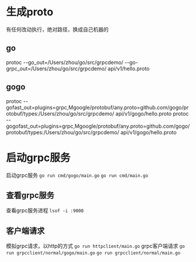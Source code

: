 # 生成proto
有任何改动执行，绝对路径，换成自己机器的
## go
protoc --go_out=/Users/zhou/go/src/grpcdemo/ --go-grpc_out=/Users/zhou/go/src/grpcdemo/ api/v1/hello.proto

## gogo
protoc --gofast_out=plugins=grpc,Mgoogle/protobuf/any.proto=github.com/gogo/protobuf/types:/Users/zhou/go/src/grpcdemo/ api/v1/gogo/hello.proto
protoc --gogofast_out=plugins=grpc,Mgoogle/protobuf/any.proto=github.com/gogo/protobuf/types:/Users/zhou/go/src/grpcdemo/ api/v1/gogo/hello.proto


# 启动grpc服务
启动grpc服务
`go run cmd/gogo/main.go`
`go run cmd/main.go`

## 查看grpc服务
查看grpc服务进程
`lsof -i :9000`

## 客户端请求
模拟grpc请求，以http的方式
`go run httpclient/main.go`
grpc客户端请求
`go run grpcclient/normal/gogo/main.go`
`go run grpcclient/normal/main.go`
